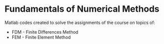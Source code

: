 # Fundamentals of Numerical Methods

Matlab codes created to solve the assignments of the course on topics of:

- FDM - Finite Differences Method 
- FEM - Finite Element Method 
